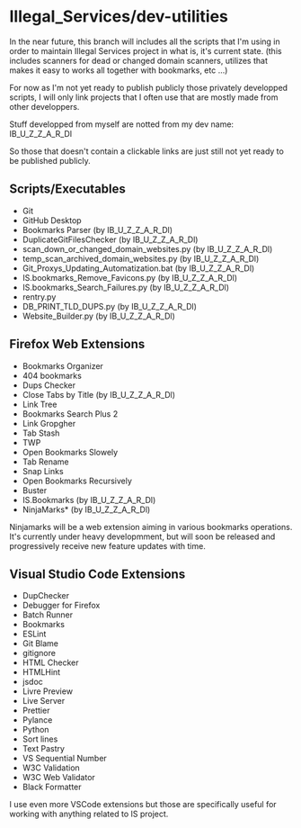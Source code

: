 # Illegal_Services/dev-utilities

In the near future, this branch will includes all the scripts that I'm using in order to maintain Illegal Services project in what is, it's current state. (this includes scanners for dead or changed domain scanners, utilizes that makes it easy to works all together with bookmarks, etc ...)

For now as I'm not yet ready to publish publicly those privately developped scripts, I will only link projects that I often use that are mostly made from other developpers.

Stuff developped from myself are notted from my dev name: IB_U_Z_Z_A_R_Dl

So those that doesn't contain a clickable links are just still not yet ready to be published publicly.

## Scripts/Executables

- Git
- GitHub Desktop
- Bookmarks Parser (by IB_U_Z_Z_A_R_Dl)
- DuplicateGitFilesChecker (by IB_U_Z_Z_A_R_Dl)
- scan_down_or_changed_domain_websites.py (by IB_U_Z_Z_A_R_Dl)
- temp_scan_archived_domain_websites.py (by IB_U_Z_Z_A_R_Dl)
- Git_Proxys_Updating_Automatization.bat (by IB_U_Z_Z_A_R_Dl)
- IS.bookmarks_Remove_Favicons.py (by IB_U_Z_Z_A_R_Dl)
- IS.bookmarks_Search_Failures.py (by IB_U_Z_Z_A_R_Dl)
- rentry.py
- DB_PRINT_TLD_DUPS.py (by IB_U_Z_Z_A_R_Dl)
- Website_Builder.py (by IB_U_Z_Z_A_R_Dl)

## Firefox Web Extensions

- Bookmarks Organizer
- 404 bookmarks
- Dups Checker
- Close Tabs by Title (by IB_U_Z_Z_A_R_Dl)
- Link Tree
- Bookmarks Search Plus 2
- Link Gropgher
- Tab Stash
- TWP
- Open Bookmarks Slowely
- Tab Rename
- Snap Links
- Open Bookmarks Recursively
- Buster
- IS.Bookmarks (by IB_U_Z_Z_A_R_Dl)
- NinjaMarks\* (by IB_U_Z_Z_A_R_Dl)

Ninjamarks will be a web extension aiming in various bookmarks operations.
<br>
It's currently under heavy developmment, but will soon be released and progressively receive new feature updates with time.

## Visual Studio Code Extensions

- DupChecker
- Debugger for Firefox
- Batch Runner
- Bookmarks
- ESLint
- Git Blame
- gitignore
- HTML Checker
- HTMLHint
- jsdoc
- Livre Preview
- Live Server
- Prettier
- Pylance
- Python
- Sort lines
- Text Pastry
- VS Sequential Number
- W3C Validation
- W3C Web Validator
- Black Formatter

I use even more VSCode extensions but those are specifically useful for working with anything related to IS project.
